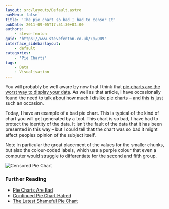 ```yaml
---
layout: src/layouts/Default.astro
navMenu: false
title: 'The pie chart so bad I had to censor It'
pubDate: 2011-09-05T17:51:30+01:00
authors:
    - steve-fenton
guid: 'https://www.stevefenton.co.uk/?p=909'
interface_sidebarlayout:
    - default
categories:
    - 'Pie Charts'
tags:
    - Data
    - Visualisation
---
```


You will probably be well aware by now that I think that [pie charts are the worst way to display your data](/2009/04/pie-charts-are-bad/). As well as that article, I have occasionally found the need to talk about [how much I dislike pie charts](/2010/12/Continued-Pie-Chart-Hatred/) – and this is just such an occasion.

Today, I have an example of a bad pie chart. This is typical of the kind of chart you will get generated by a tool. This chart is so bad, I have had to protect the identity of the data. It isn’t the fault of the data that it has been presented in this way – but I could tell that the chart was so bad it might affect peoples opinion of the subject itself.

Note in particular the great placement of the values for the smaller chunks, but also the colour-coded labels, which use a purple colour that even a computer would struggle to differentiate for the second and fifth group.

![Censored Pie Chart](/img/2015/07/piechartdisgust.png)

### Further Reading

- [Pie Charts Are Bad](/2009/04/pie-charts-are-bad/)
- [Continued Pie Chart Hatred](/2010/12/Continued-Pie-Chart-Hatred/)
- [The Latest Shameful Pie Chart](/2011/09/The-Latest-Shameful-Pie-Chart/)